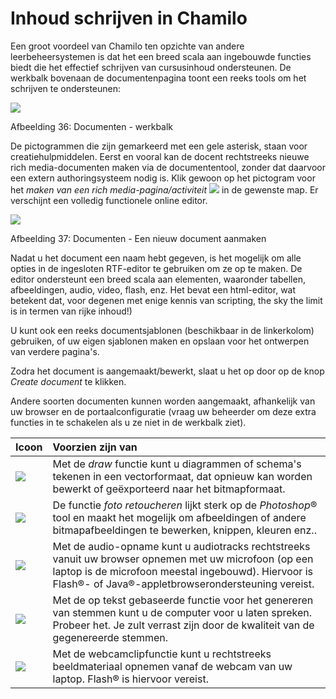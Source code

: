 # Inhoud schrijven in Chamilo

Een groot voordeel van Chamilo ten opzichte van andere leerbeheersystemen is dat het een breed scala aan ingebouwde functies biedt die het effectief schrijven van cursusinhoud ondersteunen. De werkbalk bovenaan de documentenpagina toont een reeks tools om het schrijven te ondersteunen:

![](../../.gitbook/assets/graphics122%20%283%29.png)

Afbeelding 36: Documenten - werkbalk

De pictogrammen die zijn gemarkeerd met een gele asterisk, staan voor creatiehulpmiddelen. Eerst en vooral kan de docent rechtstreeks nieuwe rich media-documenten maken via de documententool, zonder dat daarvoor een extern authoringsysteem nodig is. Klik gewoon op het pictogram voor het _maken van een rich media-pagina/activiteit_ ![](../../.gitbook/assets/graphics118%20%283%29.png) in de gewenste map. Er verschijnt een volledig functionele online editor.

![](../../.gitbook/assets/images39%20%285%29.png)

Afbeelding 37: Documenten - Een nieuw document aanmaken

Nadat u het document een naam hebt gegeven, is het mogelijk om alle opties in de ingesloten RTF-editor te gebruiken om ze op te maken. De editor ondersteunt een breed scala aan elementen, waaronder tabellen, afbeeldingen, audio, video, flash, enz. Het bevat een html-editor, wat betekent dat, voor degenen met enige kennis van scripting, the sky the limit is in termen van rijke inhoud!\)

U kunt ook een reeks documentsjablonen \(beschikbaar in de linkerkolom\) gebruiken, of uw eigen sjablonen maken en opslaan voor het ontwerpen van verdere pagina's.

Zodra het document is aangemaakt/bewerkt, slaat u het op door op de knop _Create document_ te klikken.

Andere soorten documenten kunnen worden aangemaakt, afhankelijk van uw browser en de portaalconfiguratie \(vraag uw beheerder om deze extra functies in te schakelen als u ze niet in de werkbalk ziet\).

| Icoon | Voorzien zijn van |
| :--- | :--- |
| ![](../../.gitbook/assets/images40%20%287%29.png) | Met de _draw_ functie kunt u diagrammen of schema's tekenen in een vectorformaat, dat opnieuw kan worden bewerkt of geëxporteerd naar het bitmapformaat. |
| ![](../../.gitbook/assets/images41%20%287%29.png) | De functie _foto retoucheren_ lijkt sterk op de _Photoshop_® tool en maakt het mogelijk om afbeeldingen of andere bitmapafbeeldingen te bewerken, knippen, kleuren enz.. |
| ![](../../.gitbook/assets/images42%20%287%29.png) | Met de audio-opname kunt u audiotracks rechtstreeks vanuit uw browser opnemen met uw microfoon \(op een laptop is de microfoon meestal ingebouwd\). Hiervoor is Flash®- of Java®-appletbrowserondersteuning vereist. |
| ![](../../.gitbook/assets/images43%20%287%29.png) | Met de op tekst gebaseerde functie voor het genereren van stemmen kunt u de computer voor u laten spreken. Probeer het. Je zult verrast zijn door de kwaliteit van de gegenereerde stemmen. |
| ![](../../.gitbook/assets/images287%20%283%29.png) | Met de webcamclipfunctie kunt u rechtstreeks beeldmateriaal opnemen vanaf de webcam van uw laptop. Flash® is hiervoor vereist. |

